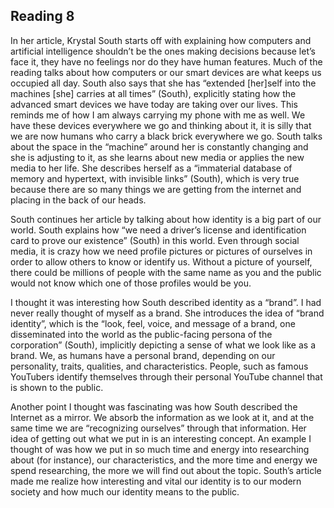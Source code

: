 ## Reading 8
In her article, Krystal South starts off with explaining how computers and artificial intelligence shouldn’t be the ones making decisions because let’s face it, they have no feelings nor do they have human features. Much of the reading talks about how computers or our smart devices are what keeps us occupied all day. South also says that she has “extended [her]self into the machines [she] carries at all times” (South), explicitly stating how the advanced smart devices we have today are taking over our lives. This reminds me of how I am always carrying my phone with me as well. We have these devices everywhere we go and thinking about it, it is silly that we are now humans who carry a black brick everywhere we go. South talks about the space in the “machine” around her is constantly changing and she is adjusting to it, as she learns about new media or applies the new media to her life. She describes herself as a “immaterial database of memory and hypertext, with invisible links” (South), which is very true because there are so many things we are getting from the internet and placing in the back of our heads. 

South continues her article by talking about how identity is a big part of our world. South explains how “we need a driver’s license and identification card to prove our existence” (South) in this world. Even through social media, it is crazy how we need profile pictures or pictures of ourselves in order to allow others to know or identify us. Without a picture of yourself, there could be millions of people with the same name as you and the public would not know which one of those profiles would be you. 

I thought it was interesting how South described identity as a “brand”. I had never really thought of myself as a brand. She introduces the idea of “brand identity”, which is the “look, feel, voice, and message of a brand, one disseminated into the world as the public-facing persona of the corporation” (South), implicitly depicting a sense of what we look like as a brand. We, as humans have a personal brand, depending on our personality, traits, qualities, and characteristics. People, such as famous YouTubers identify themselves through their personal YouTube channel that is shown to the public. 

Another point I thought was fascinating was how South described the Internet as a mirror. We absorb the information as we look at it, and at the same time we are “recognizing ourselves” through that information. Her idea of getting out what we put in is an interesting concept. An example I thought of was how we put in so much time and energy into researching about (for instance), our characteristics, and the more time and energy we spend researching, the more we will find out about the topic. South’s article made me realize how interesting and vital our identity is to our modern society and how much our identity means to the public.
